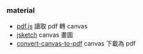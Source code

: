 ### material

- [pdf.js](https://mozilla.github.io/pdf.js/examples/) 讀取 pdf 轉 canvas
- [jsketch](https://github.com/luileito/jsketch) canvas 畫圖
- [convert-canvas-to-pdf](https://stackoverflow.com/questions/23681325/convert-canvas-to-pdf) canvas 下載為 pdf
